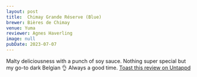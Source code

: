 ```yaml
---
layout: post
title:  Chimay Grande Réserve (Blue)
brewer: Bières de Chimay
venue: Yuma
reviewer: Agnes Haverling
image: null
pubDate: 2023-07-07
---
```


Malty deliciousness with a punch of soy sauce. Nothing super special but my go&#45;to dark Belgian 👌 
Always a good time.
[Toast this review on Untappd](https://untappd.com/user/&#45;Spacebacon&#45;/checkin/1291590574)
